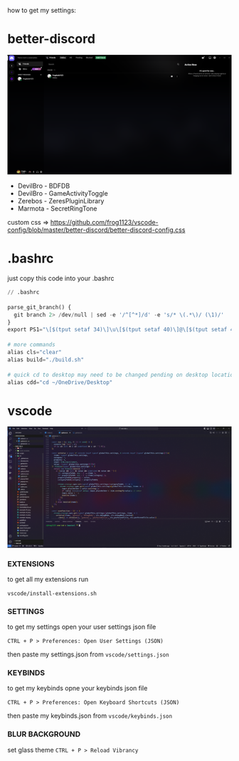 how to get my settings:

# better-discord

<div align="center">

  <img src="https://raw.githubusercontent.com/frog1123/general-settings/master/examples/example-02.png">

</div>

- DevilBro - BDFDB
- DevilBro - GameActivityToggle
- Zerebos - ZeresPluginLibrary
- Marmota - SecretRingTone

custom css => https://github.com/frog1123/vscode-config/blob/master/better-discord/better-discord-config.css

# .bashrc

just copy this code into your .bashrc

```python
// .bashrc

parse_git_branch() {
  git branch 2> /dev/null | sed -e '/^[^*]/d' -e 's/* \(.*\)/ (\1)/'
}
export PS1="\[$(tput setaf 34)\]\u\[$(tput setaf 40)\]@\[$(tput setaf 46)\]\h \[$(tput setaf 154)\]\W\[\033[1;32m\]\$(parse_git_branch)\[$(tput sgr0)\] \[$(tput sgr0)\]🌴 "

# more commands
alias cls="clear"
alias build="./build.sh"

# quick cd to desktop may need to be changed pending on desktop location
alias cdd="cd ~/OneDrive/Desktop"
```

# vscode

<div align="center">

  <img src="https://raw.githubusercontent.com/frog1123/general-settings/master/examples/example-01.png">

</div>

### EXTENSIONS

to get all my extensions run

`vscode/install-extensions.sh`

### SETTINGS

to get my settings open your user settings json file

`CTRL + P > Preferences: Open User Settings (JSON)`

then paste my settings.json from `vscode/settings.json`

### KEYBINDS

to get my keybinds opne your keybinds json file

`CTRL + P > Preferences: Open Keyboard Shortcuts (JSON)`

then paste my keybinds.json from `vscode/keybinds.json`

### BLUR BACKGROUND

set glass theme `CTRL + P > Reload Vibrancy`
